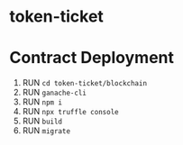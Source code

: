 # token-ticket

# Contract Deployment
1. RUN `cd token-ticket/blockchain`
2. RUN `ganache-cli`
3. RUN `npm i`
4. RUN `npx truffle console`
5. RUN `build`
6. RUN `migrate`